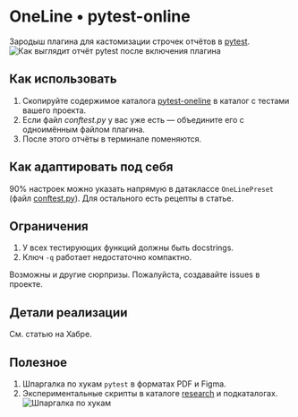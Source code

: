 # OneLine • pytest-online
Зародыш плагина для кастомизации строчек отчётов в [pytest](https://docs.pytest.org/).
![Как выглядит отчёт pytest после включения плагина](https://github.com/user-attachments/assets/9368babb-93dd-4a43-b12b-849fc7dcb197)

## Как использовать
1. Скопируйте содержимое каталога [pytest-oneline](pytest-oneline/) в каталог с тестами вашего проекта.
2. Если файл _conftest.py_ у вас уже есть — объедините его с одноимённым файлом плагина.
3. После этого отчёты в терминале поменяются.

## Как адаптировать под себя
90% настроек можно указать напрямую в датаклассе ```OneLinePreset``` (файл [conftest.py](pytest-oneline/conftest.py)).
Для остального есть рецепты в статье.

## Ограничения
1. У всех тестирующих функций должны быть docstrings.
2. Ключ ```-q``` работает недостаточно компактно.

Возможны и другие сюрпризы. Пожалуйста, создавайте issues в проекте.

## Детали реализации
См. статью на Хабре.

## Полезное
1. Шпаргалка по хукам ```pytest``` в форматах PDF и Figma.
2. Экспериментальные скрипты в каталоге [research](research/) и подкаталогах.
![Шпаргалка по хукам](https://github.com/user-attachments/assets/7db3fccd-d7d1-414d-9224-f5b2cc3275b1)
